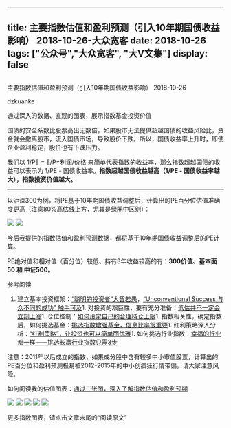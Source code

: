 
---
title:   主要指数估值和盈利预测（引入10年期国债收益影响） 2018-10-26-大众宽客
date: 2018-10-26
tags: ["公众号","大众宽客", "大V文集"]
display: false
---


## 



主要指数估值和盈利预测（引入10年期国债收益影响） 2018-10-26




dzkuanke




通过深入的数据、直观的图表，展示指数基金投资价值


国债的安全系数比股票高出无数倍，如果股市无法提供超越国债的收益风险比，资金就会撤离股市，流入国债市场，导致股价下跌。所以，国债收益率上升时，即使企业盈利稳定，股价也有下跌压力。



我们以 1/PE = E/P=利润/价格 来简单代表指数的收益率，那么指数超越国债的收益可以表示为 1/PE - 国债收益率。**指数超越国债收益越高（1/PE - 国债收益率越大），指数投资价值越大。**

****

以沪深300为例，将PE基于10年期国债收益调整后，计算出的PE百分位估值准确度更高（注意80%高估线上方，尤其是绿圈中区别）：

<img class="" data-copyright="0" data-ratio="0.58046875" data-s="300,640" src="https://mmbiz.qpic.cn/mmbiz_jpg/PKw3FQPmhIiaqzZme7ZfAt5mgCktvphWyQaxkcbyib3JGZmPcianQDOX0vgDpiaRP1PyhoxiaeJ55NbDaz0WplLpPow/640?wx_fmt=jpeg" data-type="jpeg" data-w="1280" style=""/>

<img class="" data-copyright="0" data-ratio="0.58828125" data-s="300,640" src="https://mmbiz.qpic.cn/mmbiz_jpg/PKw3FQPmhIiaqzZme7ZfAt5mgCktvphWy5z6lLR5qaglYrIUmK6gtKw4CaLG91EGaCMnmD1r99CuX5HKpN2oVzA/640?wx_fmt=jpeg" data-type="jpeg" data-w="1280" style=""/>



今后我提供的指数估值和盈利预测数据，都将基于10年期国债收益调整后的PE计算。





PE绝对值和相对值（百分位）较低、持有3年收益较高的有：**300价值、基本面50 和 中证500。**



参考阅读
1. 建立基本投资框架：[“聪明的投资者”大智若愚](http://mp.weixin.qq.com/s?__biz=MzAwMTc1MDcwNw==&amp;mid=2648273008&amp;idx=1&amp;sn=1986e188daec22378d05243c9970483c&amp;chksm=82f933acb58ebabae67065fc8fb942a6458e6d204acbfe42d5eaf68f6c49ee02353936ac64c5&amp;scene=21#wechat_redirect)，[“Unconventional Success 与众不同的成功” 触手可及](http://mp.weixin.qq.com/s?__biz=MzAwMTc1MDcwNw==&amp;mid=2648273011&amp;idx=1&amp;sn=e22705a245e90fb6e42877456523cdcd&amp;chksm=82f933afb58ebab9945ddad1406b7ee013416143466430ab9e04883cf94942b0d1dc10ac6ca1&amp;scene=21#wechat_redirect)1. 对投资的艰巨性，要有充分准备：[低估并不一定会立刻上涨](http://mp.weixin.qq.com/s?__biz=MzAwMTc1MDcwNw==&amp;mid=2648272785&amp;idx=1&amp;sn=9d714f0b5ff155d37941bac5e3bd5ae2&amp;chksm=82f92c4db58ea55bd7466b6630b06154a4732053fd8c5ef953f51d77bef4920c4620eb713c68&amp;scene=21#wechat_redirect)1. 仓位控制：[如何设定自己的合理持仓上限](http://mp.weixin.qq.com/s?__biz=MzAwMTc1MDcwNw==&amp;mid=2648272959&amp;idx=1&amp;sn=0d0e0487ba2dfa90138092d0973da1b6&amp;chksm=82f933e3b58ebaf59bbe5d49a7f9eea8dcae1ae24d5793d520c03a937e970495fbd8e0bceac7&amp;scene=21#wechat_redirect)1. 指数相关性，确定指数后，如何挑选基金：[挑选指数增强基金，信息比率很重要](http://mp.weixin.qq.com/s?__biz=MzAwMTc1MDcwNw==&amp;mid=2648272953&amp;idx=1&amp;sn=bcd9bd75a73911a98c6b619431f5dd90&amp;chksm=82f933e5b58ebaf31a40f518d43511dfe1c0c7ec906fd079d2011b593a46517a08f76816347d&amp;scene=21#wechat_redirect)1. 红利策略深入分析：[“红利策略”，让投资也可以简单而优雅](http://mp.weixin.qq.com/s?__biz=MzAwMTc1MDcwNw==&amp;mid=2648272962&amp;idx=1&amp;sn=2d34bdfc8e1ae77d6cae4e9ecd258aa5&amp;chksm=82f9339eb58eba883cf976ef1ad27b83da5215a11a3ff63dc624abdbe035866b86b844e8541a&amp;scene=21#wechat_redirect)1. 如何挑选行业指数：[幸福的行业都一样——挑选长赢行业指数只需3步](http://mp.weixin.qq.com/s?__biz=MzAwMTc1MDcwNw==&amp;mid=2648273097&amp;idx=1&amp;sn=2f957b81f3a7e74bc0c5ee9c00f5c027&amp;chksm=82f93315b58eba03bdd47cad22bda4c984a9762246dbcad1682d68578a21f5a574b80f1b11d7&amp;scene=21#wechat_redirect)


注意：2011年以后成立的指数<h-char unicode="ff0c" class="">，</h-char>如果成分股中含有较多中小市值股票<h-char unicode="ff0c" class="">，</h-char>计算出的PE百分位和盈利预测极易被2012-2015年的中小创疯狂行情带偏<h-char unicode="ff0c" class="">，</h-char>请大家注意风险。



如何阅读我的估值图表：[通过三张图，深入了解指数估值和盈利预期](http://mp.weixin.qq.com/s?__biz=MzAwMTc1MDcwNw==&amp;mid=2648272932&amp;idx=1&amp;sn=3c59f8e37a725396d20f150d499bfed9&amp;chksm=82f933f8b58ebaeed34a6e2998fcda433b5bd0b3dedf2b2601b0665859f2cdb8f757c90cea3c&amp;scene=21#wechat_redirect)



<img class="" data-copyright="0" data-ratio="0.6666666666666666" data-s="300,640" src="https://mmbiz.qpic.cn/mmbiz_png/PKw3FQPmhIiaqzZme7ZfAt5mgCktvphWySYapWXDjlTUFsIQjXJxhIzo8bwVNU9CMfXB9gFEDEPxgwOQk25EbZg/640?wx_fmt=png" data-type="png" data-w="1440" style=""/>

<img class="" data-copyright="0" data-ratio="1.2073921971252566" data-s="300,640" src="https://mmbiz.qpic.cn/mmbiz_png/PKw3FQPmhIiaqzZme7ZfAt5mgCktvphWyPm6M3gyvNAfA3lxYoVojEhIMWBr8FXN9hfBOIjb9H1YykPibB0mw4Kg/640?wx_fmt=png" data-type="png" data-w="974" style=""/>

<img class="" data-copyright="0" data-ratio="0.6" data-s="300,640" src="https://mmbiz.qpic.cn/mmbiz_png/PKw3FQPmhIiaqzZme7ZfAt5mgCktvphWytTGqPHBSWtjIvicPhZGJRMhcel2FkzyJC1BF7HKic8wQa2f4hJUpTdTQ/640?wx_fmt=png" data-type="png" data-w="1200" style=""/>

<img class="" data-copyright="0" data-ratio="0.6" data-s="300,640" src="https://mmbiz.qpic.cn/mmbiz_png/PKw3FQPmhIiaqzZme7ZfAt5mgCktvphWyzY9ylen0pBTXibQXCDIySWB9Xj85BeiaXpZPpZibaMYAHq9Rdu1w6UXYw/640?wx_fmt=png" data-type="png" data-w="1200" style=""/>

<img class="" data-copyright="0" data-ratio="0.6" data-s="300,640" src="https://mmbiz.qpic.cn/mmbiz_png/PKw3FQPmhIiaqzZme7ZfAt5mgCktvphWyL62aA7Qy5fHjaYfkBwgobuiaSa3Sib2cjQfZVPEicWcMe3xLRxN0mtOibg/640?wx_fmt=png" data-type="png" data-w="1200" style=""/>

更多指数图表，请点击文章末尾的“阅读原文”








